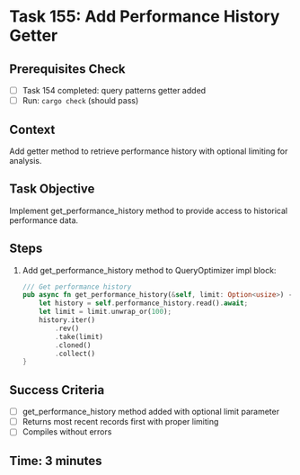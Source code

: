 # Task 155: Add Performance History Getter

## Prerequisites Check
- [ ] Task 154 completed: query patterns getter added
- [ ] Run: `cargo check` (should pass)

## Context
Add getter method to retrieve performance history with optional limiting for analysis.

## Task Objective
Implement get_performance_history method to provide access to historical performance data.

## Steps
1. Add get_performance_history method to QueryOptimizer impl block:
   ```rust
   /// Get performance history
   pub async fn get_performance_history(&self, limit: Option<usize>) -> Vec<QueryPerformanceRecord> {
       let history = self.performance_history.read().await;
       let limit = limit.unwrap_or(100);
       history.iter()
           .rev()
           .take(limit)
           .cloned()
           .collect()
   }
   ```

## Success Criteria
- [ ] get_performance_history method added with optional limit parameter
- [ ] Returns most recent records first with proper limiting
- [ ] Compiles without errors

## Time: 3 minutes